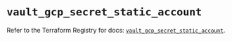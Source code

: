 # `vault_gcp_secret_static_account`

Refer to the Terraform Registry for docs: [`vault_gcp_secret_static_account`](https://registry.terraform.io/providers/hashicorp/vault/5.2.1/docs/resources/gcp_secret_static_account).
